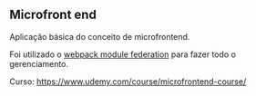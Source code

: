 ## Microfront end 

Aplicação básica do conceito de microfrontend.


Foi utilizado o [webpack module federation](https://webpack.js.org/concepts/module-federation/#root) para fazer todo o gerenciamento.


Curso: https://www.udemy.com/course/microfrontend-course/